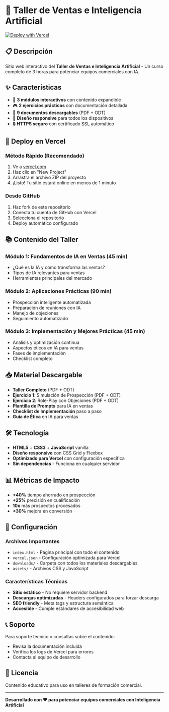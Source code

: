 # 🧠 Taller de Ventas e Inteligencia Artificial

[![Deploy with Vercel](https://vercel.com/button)](https://vercel.com/new/clone?repository-url=https://github.com/usuario/taller-ventas-ia)

## 📋 Descripción

Sitio web interactivo del **Taller de Ventas e Inteligencia Artificial** - Un curso completo de 3 horas para potenciar equipos comerciales con IA.

## ✨ Características

- 🎯 **3 módulos interactivos** con contenido expandible
- 🎮 **2 ejercicios prácticos** con documentación detallada
- 📁 **9 documentos descargables** (PDF + ODT)
- 📱 **Diseño responsive** para todos los dispositivos
- 🔒 **HTTPS seguro** con certificado SSL automático

## 🚀 Deploy en Vercel

### Método Rápido (Recomendado)
1. Ve a [vercel.com](https://vercel.com)
2. Haz clic en "New Project"
3. Arrastra el archivo ZIP del proyecto
4. ¡Listo! Tu sitio estará online en menos de 1 minuto

### Desde GitHub
1. Haz fork de este repositorio
2. Conecta tu cuenta de GitHub con Vercel
3. Selecciona el repositorio
4. Deploy automático configurado

## 📚 Contenido del Taller

### Módulo 1: Fundamentos de IA en Ventas (45 min)
- ¿Qué es la IA y cómo transforma las ventas?
- Tipos de IA relevantes para ventas
- Herramientas principales del mercado

### Módulo 2: Aplicaciones Prácticas (90 min)
- Prospección inteligente automatizada
- Preparación de reuniones con IA
- Manejo de objeciones
- Seguimiento automatizado

### Módulo 3: Implementación y Mejores Prácticas (45 min)
- Análisis y optimización continua
- Aspectos éticos en IA para ventas
- Fases de implementación
- Checklist completo

## 📥 Material Descargable

- **Taller Completo** (PDF + ODT)
- **Ejercicio 1**: Simulación de Prospección (PDF + ODT)
- **Ejercicio 2**: Role-Play con Objeciones (PDF + ODT)
- **Plantilla de Prompts** para IA en ventas
- **Checklist de Implementación** paso a paso
- **Guía de Ética** en IA para ventas

## 🛠️ Tecnología

- **HTML5** + **CSS3** + **JavaScript** vanilla
- **Diseño responsive** con CSS Grid y Flexbox
- **Optimizado para Vercel** con configuración específica
- **Sin dependencias** - Funciona en cualquier servidor

## 📊 Métricas de Impacto

- **+40%** tiempo ahorrado en prospección
- **+25%** precisión en cualificación
- **10x** más prospectos procesados
- **+30%** mejora en conversión

## 🔧 Configuración

### Archivos Importantes
- `index.html` - Página principal con todo el contenido
- `vercel.json` - Configuración optimizada para Vercel
- `downloads/` - Carpeta con todos los materiales descargables
- `assets/` - Archivos CSS y JavaScript

### Características Técnicas
- **Sitio estático** - No requiere servidor backend
- **Descargas optimizadas** - Headers configurados para forzar descarga
- **SEO friendly** - Meta tags y estructura semántica
- **Accesible** - Cumple estándares de accesibilidad web

## 📞 Soporte

Para soporte técnico o consultas sobre el contenido:
- Revisa la documentación incluida
- Verifica los logs de Vercel para errores
- Contacta al equipo de desarrollo

## 📄 Licencia

Contenido educativo para uso en talleres de formación comercial.

---

**Desarrollado con ❤️ para potenciar equipos comerciales con Inteligencia Artificial**
